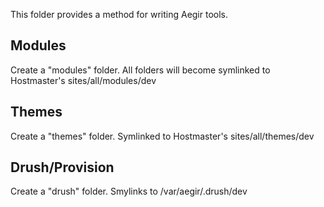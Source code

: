 This folder provides a method for writing Aegir tools.

## Modules
Create a "modules" folder. All folders will become symlinked to Hostmaster's sites/all/modules/dev

## Themes
Create a "themes" folder. Symlinked to Hostmaster's sites/all/themes/dev

## Drush/Provision
Create a "drush" folder. Smylinks to /var/aegir/.drush/dev
